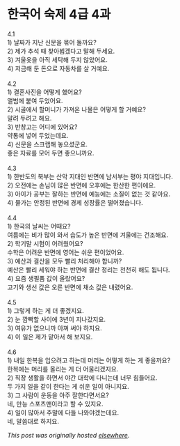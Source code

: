 # 한국어 숙제 4급 4과

<p>4.1<br>1) &#45216;&#51676;&#44032; &#51648;&#45212; &#49888;&#47928;&#51012; &#47926;&#50612; &#46168;&#44620;&#50836;?<br>2) &#51228;&#44032; &#52628;&#49437; &#46412; &#52286;&#50500;&#48473;&#44192;&#45796;&#44256; &#47568;&#54644; &#46160;&#49464;&#50836;.<br>3) &#44200;&#50872;&#50743;&#51012; &#50500;&#51649; &#49464;&#53441;&#54644; &#46160;&#51648; &#50506;&#50520;&#50612;&#50836;.<br>4) &#51200;&#44552;&#54644; &#46164; &#46024;&#51004;&#47196; &#51088;&#46041;&#52264;&#47484; &#49332; &#44144;&#50696;&#50836;.<br><br>4.2<br>1) &#44208;&#54844;&#49324;&#51652;&#51012; &#50612;&#46523;&#44172; &#54664;&#50612;&#50836;?<br>&#50536;&#48276;&#50640; &#48537;&#50668; &#46160;&#50632;&#50612;&#50836;.<br>2) &#49884;&#44264;&#50640;&#49436; &#54624;&#47672;&#45768;&#44032; &#44032;&#51256;&#50728; &#45208;&#47932;&#51008; &#50612;&#46523;&#44172; &#54624; &#44144;&#50696;&#50836;?<br>&#47568;&#47140; &#46160;&#47140;&#44256; &#54644;&#50836;.<br>3) &#48152;&#52285;&#44256;&#45716; &#50612;&#46356;&#50640; &#51080;&#50612;&#50836;?<br>&#50557;&#53685;&#50640; &#45347;&#50612; &#46160;&#50632;&#45716;&#45936;&#50836;.<br>4) &#49888;&#47928;&#51012; &#49828;&#53356;&#47017;&#54644; &#45459;&#51004;&#49512;&#44400;&#50836;.<br>&#51339;&#51008; &#51088;&#47308;&#47484; &#47784;&#50612; &#46160;&#47732; &#51339;&#51004;&#45768;&#44620;&#50836;.<br><br>4.3<br>1) &#54620;&#48152;&#46020;&#51032; &#48513;&#48512;&#45716; &#49328;&#50501; &#51648;&#45824;&#51064; &#48152;&#47732;&#50640; &#45224;&#49436;&#48512;&#45716; &#54217;&#50556; &#51648;&#45824;&#51077;&#45768;&#45796;.<br>2) &#50724;&#51204;&#50640;&#45716; &#49552;&#45784;&#51060; &#47566;&#51008; &#48152;&#47732;&#50640; &#50724;&#54980;&#50640;&#45716; &#54620;&#49328;&#54620; &#54200;&#51060;&#50640;&#50836;.<br>3) &#50500;&#51060;&#44032; &#44277;&#48512;&#45716; &#51096;&#54616;&#45716; &#48152;&#47732;&#50640; &#50696;&#45733;&#50640;&#45716; &#49548;&#51656;&#51060; &#50630;&#45716; &#44163; &#44057;&#50500;&#50836;.<br>4) &#47932;&#44032;&#45716; &#50504;&#51221;&#46108; &#48152;&#47732;&#50640; &#44221;&#51228; &#49457;&#51109;&#47456;&#51008; &#46504;&#50612;&#51276;&#49845;&#45768;&#45796;.<br><br>4.4<br>1) &#54620;&#44397;&#51032; &#45216;&#50472;&#45716; &#50612;&#46412;&#50836;?<br>&#50668;&#47492;&#50640;&#45716; &#48708;&#44032; &#47566;&#51060; &#50752;&#49436; &#49845;&#46020;&#44032; &#45458;&#51008; &#48152;&#47732;&#50640; &#44200;&#50872;&#50640;&#45716; &#44148;&#51312;&#54644;&#50836;.<br>2) &#54617;&#44592;&#47568; &#49884;&#54744;&#51060; &#50612;&#47140;&#50912;&#50612;&#50836;?<br>&#49688;&#54617;&#51008; &#50612;&#47140;&#50868; &#48152;&#47732;&#50640; &#50689;&#50612;&#45716; &#49772;&#50868; &#54200;&#51060;&#50632;&#50612;&#50836;.<br>3) &#50696;&#49328;&#44284; &#44208;&#49328;&#51012; &#47784;&#46160; &#48744;&#47532; &#52376;&#47532;&#54644;&#50556; &#54633;&#45768;&#44620;?<br>&#50696;&#49328;&#51008; &#48744;&#47532; &#49464;&#50892;&#50556; &#54616;&#45716; &#48152;&#47732;&#50640; &#44208;&#49328; &#51221;&#47532;&#45716; &#52380;&#52380;&#55176; &#54644;&#46020; &#46121;&#45768;&#45796;.<br>4) &#50836;&#51608; &#49373;&#54596;&#54408; &#44050;&#51060; &#50732;&#46992;&#50612;&#50836;?<br>&#44256;&#44592;&#50752; &#49373;&#49440; &#44050;&#51008; &#50724;&#47480; &#48152;&#47732;&#50640; &#52292;&#49548; &#44050;&#51008; &#45236;&#47160;&#50612;&#50836;.<br><br>4.5<br>1) &#44536;&#47111;&#44172; &#54616;&#45716; &#44172; &#45908; &#51339;&#44192;&#51648;&#50836;.<br>2) &#45576; &#44636;&#48737;&#54624; &#49324;&#51060;&#50640; 3&#45380;&#51060; &#51648;&#45208;&#44052;&#51648;&#50836;.<br>3) &#50668;&#50976;&#44032; &#50630;&#51004;&#45768;&#44620; &#50500;&#44788; &#50024;&#50556; &#54616;&#51648;&#50836;.<br>4) &#51060; &#51068;&#51008; &#51228;&#44032; &#47585;&#50500;&#49436; &#54644; &#48372;&#51648;&#50836;.<br><br>4.6<br>1) &#45236;&#51068; &#54620;&#48373;&#51012; &#51077;&#51004;&#47140;&#44256; &#54616;&#45716;&#45936; &#47672;&#47532;&#45716; &#50612;&#46523;&#44172; &#54616;&#45716; &#44172; &#51339;&#51012;&#44620;&#50836;?<br>&#54620;&#48373;&#50640;&#45716; &#47672;&#47532;&#47484; &#50732;&#47532;&#45716; &#44172; &#45908; &#50612;&#50872;&#47532;&#44192;&#51648;&#50836;.<br>2) &#51649;&#51109; &#49373;&#54876;&#51012; &#54616;&#47732;&#49436; &#50556;&#44036; &#45824;&#54617;&#50640; &#45796;&#45768;&#45716;&#45936; &#45320;&#47924; &#55192;&#46308;&#50612;&#50836;.<br>&#46160; &#44032;&#51648; &#51068;&#51012; &#44057;&#51060; &#54620;&#45796;&#45716; &#44172; &#49772;&#50868; &#51068;&#51060; &#50500;&#45768;&#51648;&#50836;.<br>3) &#44536; &#49324;&#46988;&#51060; &#50868;&#46041;&#51012; &#50500;&#51452; &#51096;&#54620;&#45796;&#47732;&#49436;&#50836;?<br>&#45348;, &#47564;&#45733; &#49828;&#54252;&#52768;&#47592;&#51060;&#46972;&#44256; &#54624; &#49688; &#51080;&#51648;&#50836;.<br>4) &#51068;&#51060; &#47566;&#50500;&#49436; &#51452;&#47568;&#50640; &#45796;&#46308; &#45208;&#50752;&#50556;&#44192;&#45716;&#45936;&#50836;.<br>&#45348;, &#47568;&#50432;&#45824;&#47196; &#54616;&#51648;&#50836;.</p>


*This post was originally hosted [elsewhere](http://planspace.blogspot.com/2009/06/4-4.html).*
